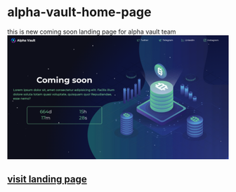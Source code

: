 # alpha-vault-home-page
this is new coming soon landing page for alpha vault team
<img src="https://github.com/asjn3e/alpha-vault-home-page/blob/master/screenshot.png"></img>

<a href="https://asjn3e.github.io/alpha-vault-home-page/" ><h2>visit landing page</h2></a>
 